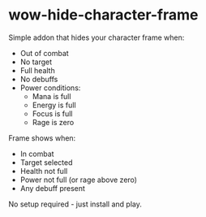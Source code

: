 # wow-hide-character-frame

Simple addon that hides your character frame when:
- Out of combat
- No target
- Full health
- No debuffs
- Power conditions:
  - Mana is full
  - Energy is full
  - Focus is full
  - Rage is zero

Frame shows when:
- In combat
- Target selected
- Health not full
- Power not full (or rage above zero)
- Any debuff present

No setup required - just install and play.
